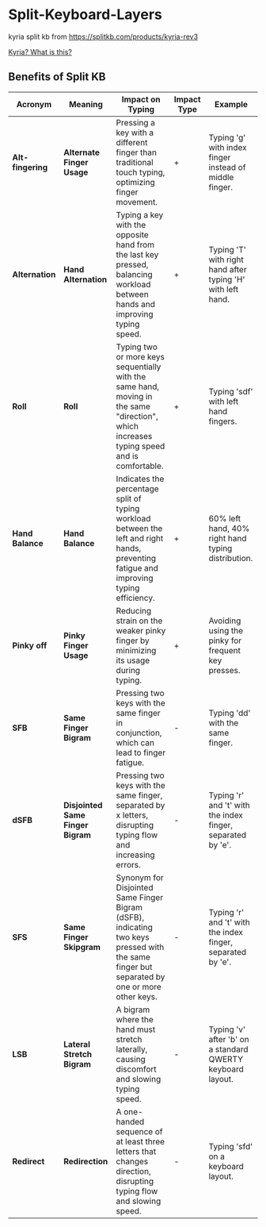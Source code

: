 # Split-Keyboard-Layers
kyria split kb from https://splitkb.com/products/kyria-rev3

[Kyria? What is this?](https://docs.splitkb.com/product-guides/aurora-series/build-guide/what-is-what)

## Benefits of Split KB 

| Acronym           | Meaning                           | Impact on Typing                                                                                                                            | Impact Type | Example                                                     |
| ----------------- | --------------------------------- | ------------------------------------------------------------------------------------------------------------------------------------------- | ----------- | ----------------------------------------------------------- |
| **Alt-fingering** | **Alternate Finger Usage**        | Pressing a key with a different finger than traditional touch typing, optimizing finger movement.                                           | +           | Typing 'g' with index finger instead of middle finger.      |
| **Alternation**   | **Hand Alternation**              | Typing a key with the opposite hand from the last key pressed, balancing workload between hands and improving typing speed.                 | +           | Typing 'T' with right hand after typing 'H' with left hand. |
| **Roll**          | **Roll**                          | Typing two or more keys sequentially with the same hand, moving in the same "direction", which increases typing speed and is comfortable.   | +           | Typing 'sdf' with left hand fingers.                        |
| **Hand Balance**  | **Hand Balance**                  | Indicates the percentage split of typing workload between the left and right hands, preventing fatigue and improving typing efficiency.     | +           | 60% left hand, 40% right hand typing distribution.          |
| **Pinky off**     | **Pinky Finger Usage**            | Reducing strain on the weaker pinky finger by minimizing its usage during typing.                                                           | +           | Avoiding using the pinky for frequent key presses.          |
| **SFB**           | **Same Finger Bigram**            | Pressing two keys with the same finger in conjunction, which can lead to finger fatigue.                                                    | -           | Typing 'dd' with the same finger.                           |
| **dSFB**          | **Disjointed Same Finger Bigram** | Pressing two keys with the same finger, separated by x letters, disrupting typing flow and increasing errors.                               | -           | Typing 'r' and 't' with the index finger, separated by 'e'. |
| **SFS**           | **Same Finger Skipgram**          | Synonym for Disjointed Same Finger Bigram (dSFB), indicating two keys pressed with the same finger but separated by one or more other keys. | -           | Typing 'r' and 't' with the index finger, separated by 'e'. |
| **LSB**           | **Lateral Stretch Bigram**        | A bigram where the hand must stretch laterally, causing discomfort and slowing typing speed.                                                | -           | Typing 'v' after 'b' on a standard QWERTY keyboard layout.  |
| **Redirect**      | **Redirection**                   | A one-handed sequence of at least three letters that changes direction, disrupting typing flow and slowing speed.                           | -           | Typing 'sfd' on a keyboard layout.                          |

